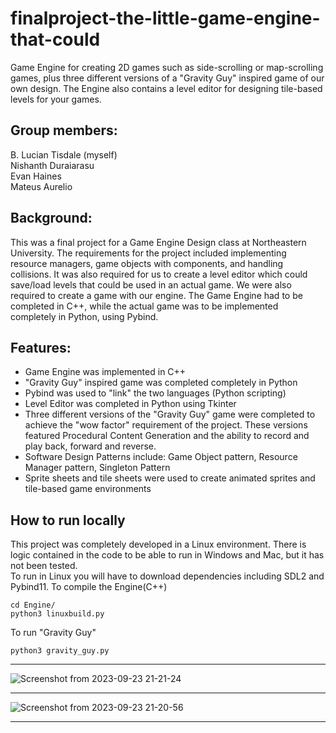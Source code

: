 # finalproject-the-little-game-engine-that-could
Game Engine for creating 2D games such as side-scrolling or map-scrolling games, plus three different versions of a "Gravity Guy" inspired game of our own design. The Engine also contains a level editor for designing tile-based levels for your games.
## Group members:
B. Lucian Tisdale (myself)<br>
Nishanth Duraiarasu<br>
Evan Haines<br>
Mateus Aurelio<br>

## Background:
This was a final project for a Game Engine Design class at Northeastern University. The requirements for the project included implementing resource managers, game objects with components, and handling collisions. 
It was also required for us to create a level editor which could save/load levels that could be used in an actual game. 
We were also required to create a game with our engine. The Game Engine had to be completed in C++, while the actual game was to be implemented completely in Python, using Pybind.
## Features:
* Game Engine was implemented in C++
* "Gravity Guy" inspired game was completed completely in Python
* Pybind was used to "link" the two languages (Python scripting)
* Level Editor was completed in Python using Tkinter
* Three different versions of the "Gravity Guy" game were completed to achieve the "wow factor" requirement of the project. These versions featured Procedural Content Generation and the ability to record and play back, forward and reverse.
* Software Design Patterns include: Game Object pattern, Resource Manager pattern, Singleton Pattern
* Sprite sheets and tile sheets were used to create animated sprites and tile-based game environments

## How to run locally
This project was completely developed in a Linux environment. There is logic contained in the code to be able to run in Windows and Mac, but it has not been tested.<br>
To run in Linux you will have to download dependencies including SDL2 and Pybind11.
To compile the Engine(C++)
```
cd Engine/
python3 linuxbuild.py
```
To run "Gravity Guy"
```
python3 gravity_guy.py
```
***

![Screenshot from 2023-09-23 21-21-24](https://github.com/tisdale001/finalproject-the-little-game-engine-that-could/assets/53150782/04f9d941-45a9-4f21-b551-a4005f703e82)
***

![Screenshot from 2023-09-23 21-20-56](https://github.com/tisdale001/finalproject-the-little-game-engine-that-could/assets/53150782/c4fd914b-b6ea-4f23-956d-a084a569d8dd)
***
